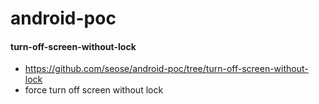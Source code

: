 # android-poc
#### turn-off-screen-without-lock
 - https://github.com/seose/android-poc/tree/turn-off-screen-without-lock
 - force turn off screen without lock
